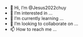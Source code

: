 - 👋 Hi, I’m @Jesus2022chuy
- 👀 I’m interested in ...
- 🌱 I’m currently learning ...
- 💞️ I’m looking to collaborate on ...
- 📫 How to reach me ...

<!---
Jesus2022chuy/Jesus2022chuy is a ✨ special ✨ repository because its `README.md` (this file) appears on your GitHub profile.
You can click the Preview link to take a look at your changes.
--->
